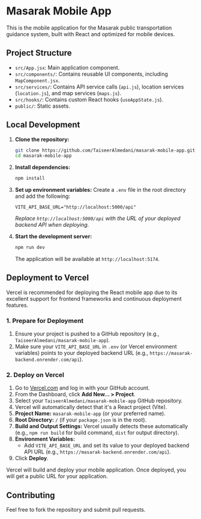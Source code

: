 # Masarak Mobile App

This is the mobile application for the Masarak public transportation guidance system, built with React and optimized for mobile devices.

## Project Structure

- `src/App.jsx`: Main application component.
- `src/components/`: Contains reusable UI components, including `MapComponent.jsx`.
- `src/services/`: Contains API service calls (`api.js`), location services (`location.js`), and map services (`maps.js`).
- `src/hooks/`: Contains custom React hooks (`useAppState.js`).
- `public/`: Static assets.

## Local Development

1.  **Clone the repository:**
    ```bash
    git clone https://github.com/TaiseerAlmedani/masarak-mobile-app.git
    cd masarak-mobile-app
    ```

2.  **Install dependencies:**
    ```bash
    npm install
    ```

3.  **Set up environment variables:**
    Create a `.env` file in the root directory and add the following:
    ```env
    VITE_API_BASE_URL="http://localhost:5000/api"
    ```
    *Replace `http://localhost:5000/api` with the URL of your deployed backend API when deploying.*

4.  **Start the development server:**
    ```bash
    npm run dev
    ```
    The application will be available at `http://localhost:5174`.

## Deployment to Vercel

Vercel is recommended for deploying the React mobile app due to its excellent support for frontend frameworks and continuous deployment features.

### 1. Prepare for Deployment

1.  Ensure your project is pushed to a GitHub repository (e.g., `TaiseerAlmedani/masarak-mobile-app`).
2.  Make sure your `VITE_API_BASE_URL` in `.env` (or Vercel environment variables) points to your deployed backend URL (e.g., `https://masarak-backend.onrender.com/api`).

### 2. Deploy on Vercel

1.  Go to [Vercel.com](https://vercel.com/) and log in with your GitHub account.
2.  From the Dashboard, click **Add New... > Project**.
3.  Select your `TaiseerAlmedani/masarak-mobile-app` GitHub repository.
4.  Vercel will automatically detect that it's a React project (Vite).
5.  **Project Name:** `masarak-mobile-app` (or your preferred name).
6.  **Root Directory:** `/` (if your `package.json` is in the root).
7.  **Build and Output Settings:** Vercel usually detects these automatically (e.g., `npm run build` for build command, `dist` for output directory).
8.  **Environment Variables:**
    *   Add `VITE_API_BASE_URL` and set its value to your deployed backend API URL (e.g., `https://masarak-backend.onrender.com/api`).
9.  Click **Deploy**.

Vercel will build and deploy your mobile application. Once deployed, you will get a public URL for your application.

## Contributing

Feel free to fork the repository and submit pull requests.
